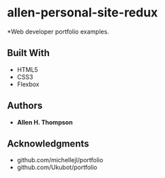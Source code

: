 # allen-personal-site-redux
*Web developer portfolio examples.

## Built With
* HTML5
* CSS3
* Flexbox

## Authors
* **Allen H. Thompson**

## Acknowledgments
* github.com/michellejl/portfolio
* github.com/Ukubot/portfolio
